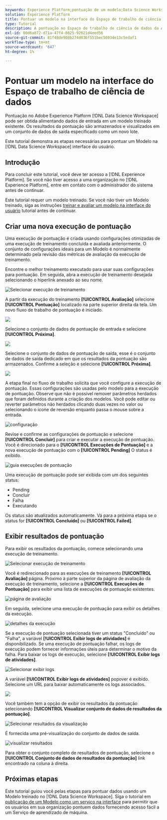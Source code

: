 ```yaml
---
keywords: Experience Platform;pontuação de um modelo;Data Science Workspace;tópicos populares;iu;pontuação executar;pontuação resultados
solution: Experience Platform
title: Pontuar um modelo na interface do Espaço de trabalho de ciência de dados
type: Tutorial
description: A pontuação no Espaço de trabalho de ciência de dados da Adobe Experience Platform pode ser obtida ao alimentar dados de entrada em um modelo treinado existente. Os resultados da pontuação são armazenados e visualizados em um conjunto de dados de saída especificado como um novo lote.
exl-id: 00d6a872-d71a-47f4-8625-92621d4eed56
source-git-commit: 81f48de908b274d836f551bec5693de13c5edaf1
workflow-type: tm+mt
source-wordcount: '647'
ht-degree: 1%

---
```


# Pontuar um modelo na interface do Espaço de trabalho de ciência de dados

Pontuação no Adobe Experience Platform [!DNL Data Science Workspace] pode ser obtida alimentando dados de entrada em um modelo treinado existente. Os resultados da pontuação são armazenados e visualizados em um conjunto de dados de saída especificado como um novo lote.

Este tutorial demonstra as etapas necessárias para pontuar um Modelo na [!DNL Data Science Workspace] interface do usuário.

## Introdução

Para concluir este tutorial, você deve ter acesso a [!DNL Experience Platform]. Se você não tiver acesso a uma organização no [!DNL Experience Platform], entre em contato com o administrador do sistema antes de continuar.

Este tutorial requer um modelo treinado. Se você não tiver um Modelo treinado, siga as instruções [treinar e avaliar um modelo na interface do usuário](./train-evaluate-model-ui.md) tutorial antes de continuar.

## Criar uma nova execução de pontuação

Uma execução de pontuação é criada usando configurações otimizadas de uma execução de treinamento concluída e avaliada anteriormente. O conjunto de configurações ideais para um Modelo é normalmente determinado pela revisão das métricas de avaliação da execução de treinamento.

Encontre o melhor treinamento executado para usar suas configurações para pontuação. Em seguida, abra a execução de treinamento desejada selecionando o hiperlink anexado ao seu nome.

![Selecionar execução de treinamento](../images/models-recipes/score/select-run.png)

A partir da execução do treinamento **[!UICONTROL Avaliação]** selecione **[!UICONTROL Pontuação]** localizado na parte superior direita da tela. Um novo fluxo de trabalho de pontuação é iniciado.

![](../images/models-recipes/score/training_run_overview.png)

Selecione o conjunto de dados de pontuação de entrada e selecione **[!UICONTROL Próxima]**.

![](../images/models-recipes/score/scoring_input.png)

Selecione o conjunto de dados de pontuação de saída, esse é o conjunto de dados de saída dedicado em que os resultados da pontuação são armazenados. Confirme a seleção e selecione **[!UICONTROL Próxima]**.

![](../images/models-recipes/score/scoring_results.png)

A etapa final no fluxo de trabalho solicita que você configure a execução de pontuação. Essas configurações são usadas pelo modelo para a execução de pontuação.
Observe que não é possível remover parâmetros herdados que foram definidos durante a criação dos modelos. Você pode editar ou reverter parâmetros não herdados clicando duas vezes no valor ou selecionando o ícone de reversão enquanto passa o mouse sobre a entrada.

![configuração](../images/models-recipes/score/configuration.png)

Revise e confirme as configurações de pontuação e selecione **[!UICONTROL Concluir]**  para criar e executar a execução de pontuação. Você é direcionado para o **[!UICONTROL Execuções de Pontuação]** e a nova execução de pontuação com o **[!UICONTROL Pending]** O status é exibido.

![guia execuções de pontuação](../images/models-recipes/score/scoring_runs_tab.png)

Uma execução de pontuação pode ser exibida com um dos seguintes status:
- Pending
- Concluir
- Falha
- Executando

Os status são atualizados automaticamente. Vá para a próxima etapa se o status for **[!UICONTROL Concluído]** ou **[!UICONTROL Failed]**.

## Exibir resultados de pontuação

Para exibir os resultados da pontuação, comece selecionando uma execução de treinamento.

![Selecionar execução de treinamento](../images/models-recipes/score/select-run.png)

Você é redirecionado para as execuções de treinamento **[!UICONTROL Avaliação]** página. Próximo à parte superior da página de avaliação da execução de treinamento, selecione a **[!UICONTROL Execuções de Pontuação]** para exibir uma lista de execuções de pontuação existentes.

![página de avaliação](../images/models-recipes/score/view_scoring_runs.png)

Em seguida, selecione uma execução de pontuação para exibir os detalhes da execução.

![detalhes da execução](../images/models-recipes/score/view_details.png)

Se a execução de pontuação selecionada tiver um status &quot;Concluído&quot; ou &quot;Falha&quot;, a variável **[!UICONTROL Exibir logs de atividades]** é disponibilizado. Se uma execução de pontuação falhar, os logs de execução podem fornecer informações úteis para determinar o motivo da falha. Para baixar os logs de execução, selecione **[!UICONTROL Exibir logs de atividades]**.

![Selecionar exibir logs](../images/models-recipes/score/view_logs.png)

A variável **[!UICONTROL Exibir logs de atividades]** popover é exibido. Selecione um URL para baixar automaticamente os logs associados.

![](../images/models-recipes/score/activity_logs.png)

Você também tem a opção de exibir os resultados da pontuação selecionando  **[!UICONTROL Visualizar conjunto de dados de resultados da pontuação]**.

![Selecionar resultados da visualização](../images/models-recipes/score/view_results.png)

É fornecida uma pré-visualização do conjunto de dados de saída.

![visualizar resultados](../images/models-recipes/score/preview_results.png)

Para obter o conjunto completo de resultados de pontuação, selecione o **[!UICONTROL Conjunto de dados de resultados da pontuação]** link encontrado na coluna à direita.

## Próximas etapas

Este tutorial guiou você pelas etapas para pontuar dados usando um Modelo treinado no [!DNL Data Science Workspace]. Siga o tutorial em [publicação de um Modelo como um serviço na interface](./publish-model-service-ui.md) para permitir que os usuários em sua organização pontuem dados fornecendo acesso fácil a um Serviço de aprendizado de máquina.

